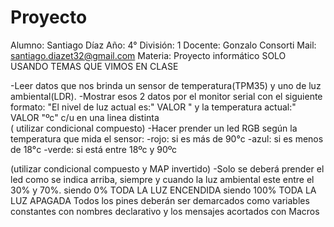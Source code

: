 # Proyecto
Alumno: Santiago Díaz
Año: 4°
División: 1
Docente: Gonzalo Consorti
Mail: santiago.diazet32@gmail.com
Materia: Proyecto informático
SOLO USANDO TEMAS QUE VIMOS EN CLASE

-Leer datos que nos brinda un sensor de temperatura(TPM35) y uno de luz ambiental(LDR).
-Mostrar esos 2 datos por el monitor serial con el siguiente formato:
"El nivel de luz actual es:"  VALOR " y la temperatura actual:" VALOR  "ºc"   c/u en una linea distinta                                
( utilizar condicional compuesto)
-Hacer prender un led RGB según la temperatura que mida el sensor:
                -rojo: si es más de 90°c
                -azul: si es menos de 18°c
                -verde: si está entre 18ºc y 90ºc

(utilizar condicional compuesto y MAP invertido)
 -Solo se deberá prender el led como se indica arriba, siempre y cuando la luz ambiental este entre el 30% y 70%. 
siendo 0%  TODA LA LUZ ENCENDIDA
siendo 100% TODA LA LUZ APAGADA
Todos los pines deberán ser demarcados como variables constantes con nombres declarativo y los mensajes acortados con Macros
